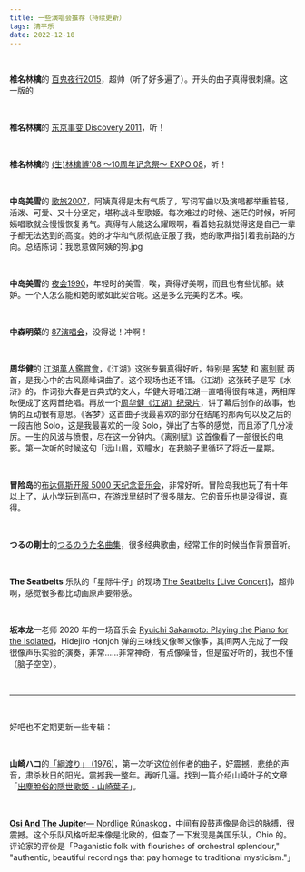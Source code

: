 ```yaml
---
title: 一些演唱会推荐（持续更新）
tags: 清平乐
date: 2022-12-10
---
```




<br/>

**椎名林檎**的 [百鬼夜行2015](https://www.bilibili.com/video/BV1k4411i7rP/)，超帅（听了好多遍了）。开头的曲子真得很刺痛。这一版的

<br/>

**椎名林檎**的 [东京事变 Discovery 2011](https://www.bilibili.com/video/BV1DV4y1d7bX/)，听！

<br/>

**椎名林檎**的 [(生)林檎博'08 〜10周年记念祭〜 EXPO 08](https://www.bilibili.com/video/BV1Kz4y1Y7kF/)，听！

<br/>

**中岛美雪**的 [歌旅2007](https://www.bilibili.com/video/BV1uK411P7JE/)，阿姨真得是太有气质了，写词写曲以及演唱都举重若轻，活泼、可爱、又十分坚定，堪称战斗型歌姬。每次难过的时候、迷茫的时候，听阿姨唱歌就会慢慢恢复勇气。真得有人能这么耀眼啊，看着她我就觉得这是自己一辈子都无法达到的高度。她的才华和气质彻底征服了我，她的歌声指引着我前路的方向。总结陈词：我愿意做阿姨的狗.jpg

<br/>

**中岛美雪**的 [夜会1990](https://www.bilibili.com/video/BV1Z7411x7Z1/)，年轻时的美雪，唉，真得好美啊，而且也有些忧郁。嫉妒。一个人怎么能和她的歌如此契合呢。这是多么完美的艺术。唉。

<br/>

**中森明菜**的 [87演唱会](https://www.bilibili.com/video/BV13x411C7Lx/)，没得说！冲啊！

<br/>

**周华健**的 [江湖萬人鑑賞會](https://www.youtube.com/watch?v=1ejfsVBgD_k)，《江湖》这张专辑真得好听，特别是 [客梦](https://www.youtube.com/watch?v=SOYl7yfDnwk) 和 [离别赋](https://www.youtube.com/watch?v=DyaHDq4Et94) 两首，是我心中的古风巅峰词曲了。这个现场也还不错。《江湖》这张砖子是写《水浒》的，作词张大春是古典式的文人，华健大哥唱江湖一直唱得很有味道，两相辉映便成了这两首绝唱。再放一个[周华健《江湖》纪录片](https://www.bilibili.com/video/BV1ux411C7ua/)，讲了幕后创作的故事，他俩的互动很有意思。《客梦》这首曲子我最喜欢的部分在结尾的那两句以及之后的一段吉他 Solo，这是我最喜欢的一段 Solo，弹出了古筝的感觉，而且添了几分凌厉。一生的风波与愤恨，尽在这一分钟内。《离别赋》这首像看了一部很长的电影。第一次听的时候这句「远山眉，双瞳水」在我脑子里循环了将近一星期。

<br/>

**冒险岛**的[布达佩斯开服 5000 天纪念音乐会](https://www.bilibili.com/video/BV1Px411k7Ra/)，非常好听。冒险岛我也玩了有十年以上了，从小学玩到高中，在游戏里结时了很多朋友。它的音乐也是没得说，真得。

<br/>

**つるの剛士**的[つるのうた名曲集](https://open.spotify.com/album/0ol1oO5Vo4MQtFmPzaoQRH?si=czMecmOZTQKW_FDGpfMS1w)，很多经典歌曲，经常工作的时候当作背景音听。

<br/>

**The Seatbelts** 乐队的「星际牛仔」的现场 [The Seatbelts [Live Concert]](https://www.youtube.com/watch?v=mKVH1EA-qWM&list=PL844D00095BB4D3FC)，超帅啊，感觉很多都比动画原声要带感。

<br/>

**坂本龙一**老师 2020 年的一场音乐会 [Ryuichi Sakamoto: Playing the Piano for the Isolated](https://www.youtube.com/watch?v=X6td9KUZMfw)，Hidejiro Honjoh 弹的三味线又像琴又像筝，其间两人完成了一段很像声乐实验的演奏，非常……非常神奇，有点像噪音，但是蛮好听的，我也不懂（脑子空空）。

<br/>



---

<br/>

好吧也不定期更新一些专辑：

<br/>

**山崎ハコ**的[「綱渡り」 (1976)](https://www.youtube.com/watch?v=IRzhPeT2Csc)，第一次听这位创作者的曲子，好震撼，悲绝的声音，肃杀秋日的阳光。震撼我一整年。再听几遍。找到一篇介绍山崎叶子的文章「[出塵脫俗的隱世歌姬 - 山崎葉子](http://timeischanging2013.blogspot.com/2020/03/HakoYamasaki.html)」。

<br/>

[**Osi And The Jupiter**— Nordlige Rúnaskog](https://www.youtube.com/watch?v=VTVIan3gtYA)，中间有段鼓声像是命运的脉搏，很震撼。这个乐队风格听起来像是北欧的，但查了一下发现是美国乐队，Ohio 的。评论家的评价是「Paganistic folk with flourishes of orchestral splendour," "authentic, beautiful recordings that pay homage to traditional mysticism."」

<br/>
